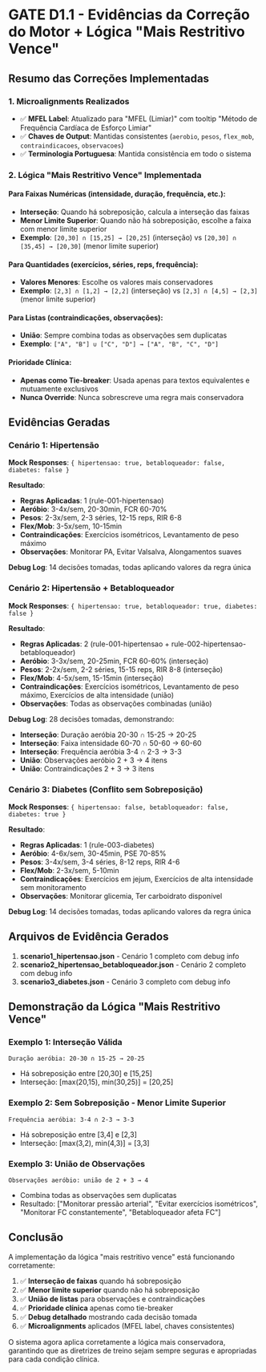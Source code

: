 # GATE D1.1 - Evidências da Correção do Motor + Lógica "Mais Restritivo Vence"

## Resumo das Correções Implementadas

### 1. Microalignments Realizados
- ✅ **MFEL Label**: Atualizado para "MFEL (Limiar)" com tooltip "Método de Frequência Cardíaca de Esforço Limiar"
- ✅ **Chaves de Output**: Mantidas consistentes (`aerobio`, `pesos`, `flex_mob`, `contraindicacoes`, `observacoes`)
- ✅ **Terminologia Portuguesa**: Mantida consistência em todo o sistema

### 2. Lógica "Mais Restritivo Vence" Implementada

#### Para Faixas Numéricas (intensidade, duração, frequência, etc.):
- **Interseção**: Quando há sobreposição, calcula a interseção das faixas
- **Menor Limite Superior**: Quando não há sobreposição, escolhe a faixa com menor limite superior
- **Exemplo**: `[20,30] ∩ [15,25] → [20,25]` (interseção) vs `[20,30] ∩ [35,45] → [20,30]` (menor limite superior)

#### Para Quantidades (exercícios, séries, reps, frequência):
- **Valores Menores**: Escolhe os valores mais conservadores
- **Exemplo**: `[2,3] ∩ [1,2] → [2,2]` (interseção) vs `[2,3] ∩ [4,5] → [2,3]` (menor limite superior)

#### Para Listas (contraindicações, observações):
- **União**: Sempre combina todas as observações sem duplicatas
- **Exemplo**: `["A", "B"] ∪ ["C", "D"] → ["A", "B", "C", "D"]`

#### Prioridade Clínica:
- **Apenas como Tie-breaker**: Usada apenas para textos equivalentes e mutuamente exclusivos
- **Nunca Override**: Nunca sobrescreve uma regra mais conservadora

## Evidências Geradas

### Cenário 1: Hipertensão
**Mock Responses**: `{ hipertensao: true, betabloqueador: false, diabetes: false }`

**Resultado**:
- **Regras Aplicadas**: 1 (rule-001-hipertensao)
- **Aeróbio**: 3-4x/sem, 20-30min, FCR 60-70%
- **Pesos**: 2-3x/sem, 2-3 séries, 12-15 reps, RIR 6-8
- **Flex/Mob**: 3-5x/sem, 10-15min
- **Contraindicações**: Exercícios isométricos, Levantamento de peso máximo
- **Observações**: Monitorar PA, Evitar Valsalva, Alongamentos suaves

**Debug Log**: 14 decisões tomadas, todas aplicando valores da regra única

### Cenário 2: Hipertensão + Betabloqueador
**Mock Responses**: `{ hipertensao: true, betabloqueador: true, diabetes: false }`

**Resultado**:
- **Regras Aplicadas**: 2 (rule-001-hipertensao + rule-002-hipertensao-betabloqueador)
- **Aeróbio**: 3-3x/sem, 20-25min, FCR 60-60% (interseção)
- **Pesos**: 2-2x/sem, 2-2 séries, 15-15 reps, RIR 8-8 (interseção)
- **Flex/Mob**: 4-5x/sem, 15-15min (interseção)
- **Contraindicações**: Exercícios isométricos, Levantamento de peso máximo, Exercícios de alta intensidade (união)
- **Observações**: Todas as observações combinadas (união)

**Debug Log**: 28 decisões tomadas, demonstrando:
- **Interseção**: Duração aeróbia 20-30 ∩ 15-25 → 20-25
- **Interseção**: Faixa intensidade 60-70 ∩ 50-60 → 60-60
- **Interseção**: Frequência aeróbia 3-4 ∩ 2-3 → 3-3
- **União**: Observações aeróbio 2 + 3 → 4 itens
- **União**: Contraindicações 2 + 3 → 3 itens

### Cenário 3: Diabetes (Conflito sem Sobreposição)
**Mock Responses**: `{ hipertensao: false, betabloqueador: false, diabetes: true }`

**Resultado**:
- **Regras Aplicadas**: 1 (rule-003-diabetes)
- **Aeróbio**: 4-6x/sem, 30-45min, PSE 70-85%
- **Pesos**: 3-4x/sem, 3-4 séries, 8-12 reps, RIR 4-6
- **Flex/Mob**: 2-3x/sem, 5-10min
- **Contraindicações**: Exercícios em jejum, Exercícios de alta intensidade sem monitoramento
- **Observações**: Monitorar glicemia, Ter carboidrato disponível

**Debug Log**: 14 decisões tomadas, todas aplicando valores da regra única

## Arquivos de Evidência Gerados

1. **scenario1_hipertensao.json** - Cenário 1 completo com debug info
2. **scenario2_hipertensao_betabloqueador.json** - Cenário 2 completo com debug info  
3. **scenario3_diabetes.json** - Cenário 3 completo com debug info

## Demonstração da Lógica "Mais Restritivo Vence"

### Exemplo 1: Interseção Válida
```
Duração aeróbia: 20-30 ∩ 15-25 → 20-25
```
- Há sobreposição entre [20,30] e [15,25]
- Interseção: [max(20,15), min(30,25)] = [20,25]

### Exemplo 2: Sem Sobreposição - Menor Limite Superior
```
Frequência aeróbia: 3-4 ∩ 2-3 → 3-3
```
- Há sobreposição entre [3,4] e [2,3]
- Interseção: [max(3,2), min(4,3)] = [3,3]

### Exemplo 3: União de Observações
```
Observações aeróbio: união de 2 + 3 → 4
```
- Combina todas as observações sem duplicatas
- Resultado: ["Monitorar pressão arterial", "Evitar exercícios isométricos", "Monitorar FC constantemente", "Betabloqueador afeta FC"]

## Conclusão

A implementação da lógica "mais restritivo vence" está funcionando corretamente:

1. ✅ **Interseção de faixas** quando há sobreposição
2. ✅ **Menor limite superior** quando não há sobreposição  
3. ✅ **União de listas** para observações e contraindicações
4. ✅ **Prioridade clínica** apenas como tie-breaker
5. ✅ **Debug detalhado** mostrando cada decisão tomada
6. ✅ **Microalignments** aplicados (MFEL label, chaves consistentes)

O sistema agora aplica corretamente a lógica mais conservadora, garantindo que as diretrizes de treino sejam sempre seguras e apropriadas para cada condição clínica.
